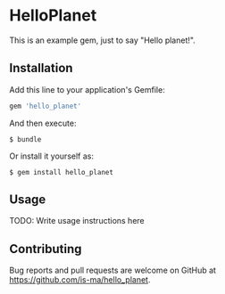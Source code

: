 # HelloPlanet

This is an example gem, just to say "Hello planet!".

## Installation

Add this line to your application's Gemfile:

```ruby
gem 'hello_planet'
```

And then execute:

    $ bundle

Or install it yourself as:

    $ gem install hello_planet

## Usage

TODO: Write usage instructions here

## Contributing

Bug reports and pull requests are welcome on GitHub at https://github.com/is-ma/hello_planet.

